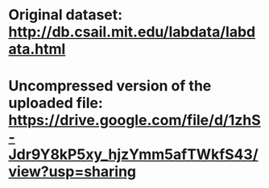 # Original dataset: http://db.csail.mit.edu/labdata/labdata.html

# Uncompressed version of the uploaded file: https://drive.google.com/file/d/1zhS-Jdr9Y8kP5xy_hjzYmm5afTWkfS43/view?usp=sharing
